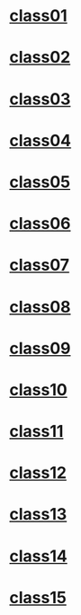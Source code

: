 # [class01](/ReadingNotes/301/class01)

# [class02](/ReadingNotes/301/class02)

# [class03](/ReadingNotes/301/class03)

# [class04](/ReadingNotes/301/class04)

# [class05](/ReadingNotes/301/class05)

# [class06](/ReadingNotes/301/class06)

# [class07](/ReadingNotes/301/class07)

# [class08](/ReadingNotes/301/class08)

# [class09](/ReadingNotes/301/class09)

# [class10](/ReadingNotes/301/class10)

# [class11](/ReadingNotes/301/class11)

# [class12](/ReadingNotes/301/class12)

# [class13](/ReadingNotes/301/class13)

# [class14](/ReadingNotes/301/class14)

# [class15](/ReadingNotes/301/class15)